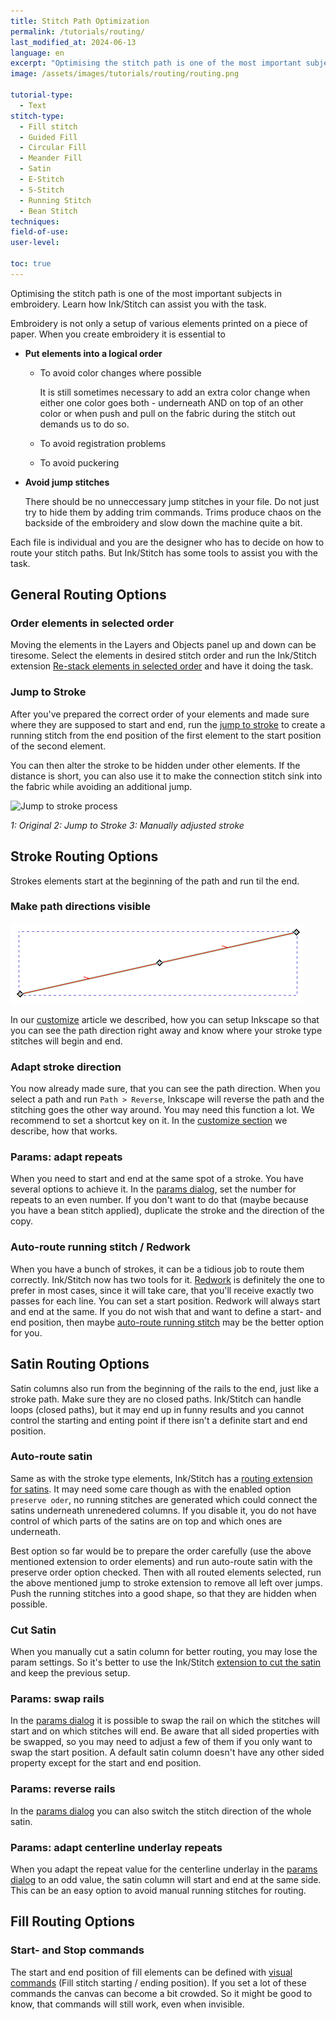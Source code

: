 ```yaml
---
title: Stitch Path Optimization
permalink: /tutorials/routing/
last_modified_at: 2024-06-13
language: en
excerpt: "Optimising the stitch path is one of the most important subjects in embroidery. Learn how Ink/Stitch can assist you with the task."
image: /assets/images/tutorials/routing/routing.png

tutorial-type:
  - Text
stitch-type:
  - Fill stitch
  - Guided Fill
  - Circular Fill
  - Meander Fill
  - Satin
  - E-Stitch
  - S-Stitch
  - Running Stitch
  - Bean Stitch
techniques:
field-of-use:
user-level: 

toc: true
---
```

Optimising the stitch path is one of the most important subjects in embroidery. Learn how Ink/Stitch can assist you with the task.

Embroidery is not only a setup of various elements printed on a piece of paper. When you create embroidery it is essential to

* **Put elements into a logical order**
  * To avoid color changes where possible

    It is still sometimes necessary to add an extra color change when either one color goes both - underneath AND on top of an other color
    or when push and pull on the fabric during the stitch out demands us to do so.
  * To avoid registration problems
  * To avoid puckering
* **Avoid jump stitches**

  There should be no unneccessary jump stitches in your file. Do not just try to hide them by adding trim commands.
  Trims produce chaos on the backside of the embroidery and slow down the machine quite a bit.

Each file is individual and you are the designer who has to decide on how to route your stitch paths. But Ink/Stitch has some tools to assist you with the task.

## General Routing Options

### Order elements in selected order

Moving the elements in the Layers and Objects panel up and down can be tiresome. Select the elements in desired stitch order and run the Ink/Stitch extension [Re-stack elements in selected order](/docs/edit/#re-stack-objects-in-order-of-selection) and have it doing the task.

### Jump to Stroke

After you've prepared the correct order of your elements and made sure where they are supposed to start and end,
run the [jump to stroke](/docs/stroke-tools/#jump-to-stroke) to create a running stitch from the end position of the first element to the start position of the second element.

You can then alter the stroke to be hidden under other elements. If the distance is short, you can also use it to make the connection stitch sink into the fabric while avoiding an additional jump.

![Jump to stroke process](/assets/images/docs/jump_to_stroke.png)

*1: Original 2: Jump to Stroke 3: Manually adjusted stroke*

## Stroke Routing Options

Strokes elements start at the beginning of the path and run til the end.

### Make path directions visible

![Stroke with visible path direction](/assets/images/tutorials/routing/path_direction.png)

In our [customize](/docs/customize/#enabling-path-outlines--direction) article we described, how you can setup Inkscape so that you can see the path direction right away and know where your stroke type stitches will begin and end.

### Adapt stroke direction

You now already made sure, that you can see the path direction. When you select a path and run `Path > Reverse`, Inkscape will reverse the path and the stitching goes the other way around. You may need this function a lot. We recommend to set a shortcut key on it. In the [customize section](/docs/customize/#shortcut-keys) we describe, how that works.

### Params: adapt repeats

When you need to start and end at the same spot of a stroke. You have several options to achieve it. In the [params dialog](/docs/params/), set the number for repeats to an even number. If you don't want to do that (maybe because you have a bean stitch applied), duplicate the stroke and the direction of the copy.

### Auto-route running stitch / Redwork

When you have a bunch of strokes, it can be a tidious job to route them correctly.
Ink/Stitch now has two tools for it. [Redwork](/docs/stroke-tools/#redwork) is definitely the one to prefer in most cases, since it will take care, that you'll receive exactly two passes for each line. You can set a start position. Redwork will always start and end at the same. If you do not wish that and want to define a start- and end position, then maybe [auto-route running stitch](/docs/stroke-tools/#autoroute-running-stitch) may be the better option for you.


## Satin Routing Options

Satin columns also run from the beginning of the rails to the end, just like a stroke path. Make sure they are no closed paths. Ink/Stitch can handle loops (closed paths), but it may end up in funny results and you cannot control the starting and enting point if there isn't a definite start and end position.

### Auto-route satin

Same as with the stroke type elements, Ink/Stitch has a [routing extension for satins](/docs/satin-tools/#auto-route-satin-columns). It may need some care though as with the enabled option `preserve oder`, no running stitches are generated which could connect the satins underneath unrenedered columns. If you disable it, you do not have control of which parts of the satins are on top and which ones are underneath.

Best option so far would be to prepare the order carefully (use the above mentioned extension to order elements) and run auto-route satin with the preserve order option checked. Then with all routed elements selected, run the above mentioned jump to stroke extension to remove all left over jumps. Push the running stitches into a good shape, so that they are hidden when possible.

### Cut Satin

When you manually cut a satin column for better routing, you may lose the param settings. So it's better to use the Ink/Stitch [extension to cut the satin](/docs/satin-tools/#cut-satin-column) and keep the previous setup.

### Params: swap rails

In the [params dialog](/docs/params/) it is possible to swap the rail on which the stitches will start and on which stitches will end. Be aware that all sided properties with be swapped, so you may need to adjust a few of them if you only want to swap the start position. A default satin column doesn't have any other sided property except for the start and end position.

### Params: reverse rails

In the [params dialog](/docs/params/) you can also switch the stitch direction of the whole satin.

### Params: adapt centerline underlay repeats

When you adapt the repeat value for the centerline underlay in the [params dialog](/docs/params/) to an odd value, the satin column will start and end at the same side. This can be an easy option to avoid manual running stitches for routing.

## Fill Routing Options

### Start- and Stop commands

The start and end position of fill elements can be defined with [visual commands](/docs/commands/) (Fill stitch starting / ending position). If you set a lot of these commands the canvas can become a bit crowded. So it might be good to know, that commands will still work, even when invisible.
